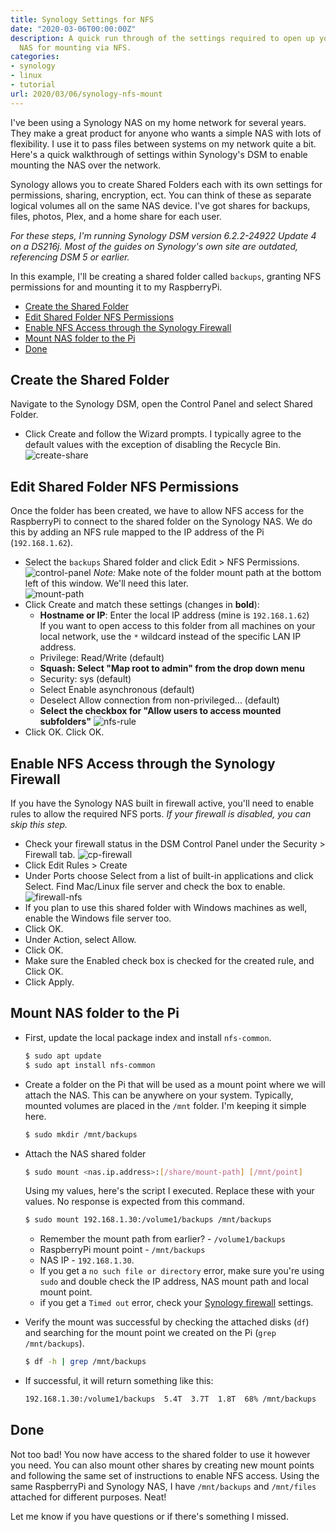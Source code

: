 ```yaml
---
title: Synology Settings for NFS
date: "2020-03-06T00:00:00Z"
description: A quick run through of the settings required to open up your Synology
  NAS for mounting via NFS.
categories:
- synology
- linux
- tutorial
url: 2020/03/06/synology-nfs-mount
---
```

I've been using a Synology NAS on my home network for several years. They make a great product for anyone who wants a simple NAS with lots of flexibility. I use it to pass files between systems on my network quite a bit. Here's a quick walkthrough of settings within Synology's DSM to enable mounting the NAS over the network.  
<!--more-->

Synology allows you to create Shared Folders each with its own settings for permissions, sharing, encryption, ect. You can think of these as separate logical volumes all on the same NAS device. I've got shares for backups, files, photos, Plex, and a home share for each user.

*For these steps, I'm running Synology DSM version 6.2.2-24922 Update 4 on a DS216j. Most of the guides on Synology's own site are outdated, referencing DSM 5 or earlier.*

In this example, I'll be creating a shared folder called `backups`, granting NFS permissions for and mounting it to my RaspberryPi.

- [Create the Shared Folder](#create-the-shared-folder)
- [Edit Shared Folder NFS Permissions](#edit-shared-folder-nfs-permissions)
- [Enable NFS Access through the Synology Firewall](#enable-nfs-access-through-the-synology-firewall)
- [Mount NAS folder to the Pi](#mount-nas-folder-to-the-pi)
- [Done](#done)


## Create the Shared Folder  

Navigate to the Synology DSM, open the Control Panel and select Shared Folder.
  - Click Create and follow the Wizard prompts. I typically agree to the default values with the exception of disabling the Recycle Bin.
  ![create-share](/assets/img/create-share.png)

## Edit Shared Folder NFS Permissions  

Once the folder has been created, we have to allow NFS access for the RaspberryPi to connect to the shared folder on the Synology NAS. We do this by adding an NFS rule mapped to the IP address of the Pi (`192.168.1.62`).
  - Select the `backups` Shared folder and click Edit > NFS Permissions.
  ![control-panel](/assets/img/control-panel.png)
    *Note:* Make note of the folder mount path at the bottom left of this window. We'll need this later.  
    ![mount-path](/assets/img/mount-path.png)
  - Click Create and match these settings (changes in **bold**):
    - **Hostname or IP**: Enter the local IP address (mine is `192.168.1.62`)   
      If you want to open access to this folder from all machines on your local network, use the `*` wildcard instead of the specific LAN IP address.
    - Privilege: Read/Write (default)
    - **Squash: Select "Map root to admin" from the drop down menu**
    - Security: sys (default)
    - Select Enable asynchronous (default)
    - Deselect Allow connection from non-privileged... (default)
    - **Select the checkbox for "Allow users to access mounted subfolders"**
    ![nfs-rule](/assets/img/nfs-rule.png)
  - Click OK. Click OK. 

## Enable NFS Access through the Synology Firewall  

If you have the Synology NAS built in firewall active, you'll need to enable rules to allow the required NFS ports. *If your firewall is disabled, you can skip this step.*

- Check your firewall status in the DSM Control Panel under the Security > Firewall tab.
  ![cp-firewall](/assets/img/cp-firewall.png)
- Click Edit Rules > Create 
- Under Ports choose Select from a list of built-in applications and click Select. Find Mac/Linux file server and check the box to enable. 
  ![firewall-nfs](/assets/img/firewall-nfs.png)
- If you plan to use this shared folder with Windows machines as well, enable the Windows file server too. 
- Click OK.
- Under Action, select Allow.
- Click OK.
- Make sure the Enabled check box is checked for the created rule, and Click OK.
- Click Apply.

## Mount NAS folder to the Pi

- First, update the local package index and install `nfs-common`.  
  ```bash
  $ sudo apt update
  $ sudo apt install nfs-common
  ```
- Create a folder on the Pi that will be used as a mount point where we will attach the NAS. This can be anywhere on your system. Typically, mounted volumes are placed in the `/mnt` folder. I'm keeping it simple here.
  ```bash
  $ sudo mkdir /mnt/backups
  ```
- Attach the NAS shared folder 
  ```bash
  $ sudo mount <nas.ip.address>:[/share/mount-path] [/mnt/point]
  ```
  Using my values, here's the script I executed. Replace these with your values. No response is expected from this command.
  ```bash
  $ sudo mount 192.168.1.30:/volume1/backups /mnt/backups
  ```
  - Remember the mount path from earlier? - `/volume1/backups` 
  - RaspberryPi mount point - `/mnt/backups`
  - NAS IP - `192.168.1.30`.
  - If you get a `no such file or directory` error, make sure you're using `sudo` and double check the IP address, NAS mount path and local mount point.
  - if you get a `Timed out` error, check your [Synology firewall](#enable-nfs-access-through-the-synology-firewall) settings.  

 - Verify the mount was successful by checking the attached disks (`df`) and searching for the mount point we created on the Pi (`grep /mnt/backups`).   

    ```bash
    $ df -h | grep /mnt/backups
    ```

- If successful, it will return something like this:  
  ```bash 
  192.168.1.30:/volume1/backups  5.4T  3.7T  1.8T  68% /mnt/backups
  ```

## Done

Not too bad! You now have access to the shared folder to use it however you need. You can also mount other shares by creating new mount points and following the same set of instructions to enable NFS access. Using the same RaspberryPi and Synology NAS, I have `/mnt/backups` and `/mnt/files` attached for different purposes. Neat!

Let me know if you have questions or if there's something I missed.